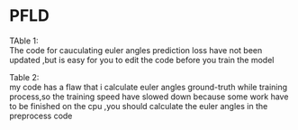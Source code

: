 # PFLD
TAble 1:  
  The code for cauculating euler angles prediction loss have not been updated ,but is easy for you to edit the code before you train the model    

Table 2:   
  my code has a flaw that i calculate euler angles ground-truth while training process,so the training speed have slowed down because  some work have to be finished on the cpu ,you should calculate the euler angles in the preprocess code
